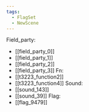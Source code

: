 ```yaml
---
tags:
  - FlagSet
  - NewScene
---
```

Field_party:
- [[field_party_0]]
- [[field_party_1]]
- [[field_party_2]]
- [[field_party_3]]
Fn:
- [[t3223_function2]]
- [[t3223_function4]]
Sound:
- [[sound_143]]
- [[sound_39]]
Flag:
- [[flag_9479]]
